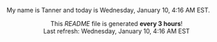 My name is Tanner and today is Wednesday, January 10, 4:16 AM EST.

<p align="center">This <i>README</i> file is generated <b>every 3 hours</b>!</br>Last refresh: Wednesday, January 10, 4:16 AM EST<br /></p>
